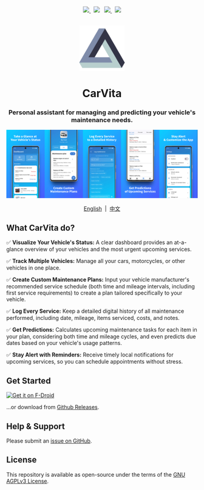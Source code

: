 <p align="center">
  <br/>
  <a href="https://opensource.org/license/agpl-v3" target="_blank">
    <img src="https://img.shields.io/github/license/JeziL/carvita?style=for-the-badge&color=39a9db&logoColor=000000&labelColor=ececec">
  </a>
  &nbsp;
  <img src="https://img.shields.io/github/actions/workflow/status/JeziL/carvita/flutter.yml?style=for-the-badge&logoColor=000000&labelColor=ececec">
  &nbsp;
  <a href="https://github.com/JeziL/carvita/releases/latest">
    <img src="https://img.shields.io/github/v/release/JeziL/carvita?style=for-the-badge&color=f39237&logoColor=000000&labelColor=ececec">
  </a>
  &nbsp;
  <a href="https://f-droid.org/packages/com.wangjinli.carvita" target="_blank">
    <img src="https://img.shields.io/f-droid/v/com.wangjinli.carvita?style=for-the-badge&color=f39237&logoColor=000000&labelColor=ececec">
  </a>
  <br/>
  <br/>
</p>

<p align="center">
  <img src="./assets/icon/icon.png" width="120" title="CarVita">
</p>

<h1 align="center">CarVita</h1>
<h3 align="center">Personal assistant for managing and predicting your vehicle's maintenance needs.</h3>

![](./.design/assets/feature_graphic/output/en/gh-header_image.jpg)

<p align="center">
  <a href="./README.md">English</a>
  &nbsp;|&nbsp;
  <a href="./.design/i18n/README_zh.md">中文</a>
</p>

## What CarVita do?

✅ **Visualize Your Vehicle's Status:** A clear dashboard provides an at-a-glance overview of your vehicles and the most urgent upcoming services.

✅ **Track Multiple Vehicles:** Manage all your cars, motorcycles, or other vehicles in one place.

✅ **Create Custom Maintenance Plans:** Input your vehicle manufacturer's recommended service schedule (both time and mileage intervals, including first service requirements) to create a plan tailored specifically to your vehicle.

✅ **Log Every Service:** Keep a detailed digital history of all maintenance performed, including date, mileage, items serviced, costs, and notes.

✅ **Get Predictions:** Calculates upcoming maintenance tasks for each item in your plan, considering both time and mileage cycles, and even predicts due dates based on your vehicle's usage patterns.

✅ **Stay Alert with Reminders:** Receive timely local notifications for upcoming services, so you can schedule appointments without stress.

## Get Started

[<img src="https://f-droid.org/badge/get-it-on.png"
    alt="Get it on F-Droid"
    height="80">](https://f-droid.org/packages/com.wangjinli.carvita)

...or download from [Github Releases](https://github.com/JeziL/carvita/releases/latest).

## Help & Support

Please submit an [issue on GitHub](https://github.com/JeziL/carvita/issues/new).

## License

This repository is available as open-source under the terms of the [GNU AGPLv3 License](./LICENSE.txt).

